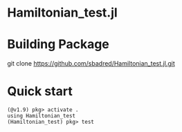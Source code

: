 # Hamiltonian_test.jl

# Building Package
git clone https://github.com/sbadred/Hamiltonian_test.jl.git

# Quick start
```
(@v1.9) pkg> activate .
using Hamiltonian_test
(Hamiltonian_test) pkg> test
```
